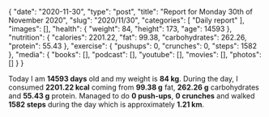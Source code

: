 {
    "date": "2020-11-30",
    "type": "post",
    "title": "Report for Monday 30th of November 2020",
    "slug": "2020\/11\/30",
    "categories": [
        "Daily report"
    ],
    "images": [],
    "health": {
        "weight": 84,
        "height": 173,
        "age": 14593
    },
    "nutrition": {
        "calories": 2201.22,
        "fat": 99.38,
        "carbohydrates": 262.26,
        "protein": 55.43
    },
    "exercise": {
        "pushups": 0,
        "crunches": 0,
        "steps": 1582
    },
    "media": {
        "books": [],
        "podcast": [],
        "youtube": [],
        "movies": [],
        "photos": []
    }
}

Today I am <strong>14593 days</strong> old and my weight is <strong>84 kg</strong>. During the day, I consumed <strong>2201.22 kcal</strong> coming from <strong>99.38 g</strong> fat, <strong>262.26 g</strong> carbohydrates and <strong>55.43 g</strong> protein. Managed to do <strong>0 push-ups</strong>, <strong>0 crunches</strong> and walked <strong>1582 steps</strong> during the day which is approximately <strong>1.21 km</strong>.